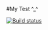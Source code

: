 #My Test ^_^

[![Build status](https://ci.appveyor.com/api/projects/status/1uy3r02q3a7xsjhn?svg=true)](https://ci.appveyor.com/project/Aisafa/aqa-web)
